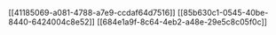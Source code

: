 [[41185069-a081-4788-a7e9-ccdaf64d7516]]
[[85b630c1-0545-40be-8440-6424004c8e52]]
[[684e1a9f-8c64-4eb2-a48e-29e5c8c05f0c]]
